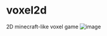 # voxel2d
2D minecraft-like voxel game
![image](https://user-images.githubusercontent.com/83043568/211255505-04f5f226-0f1e-4c70-ae31-a270f46e8eea.png)
